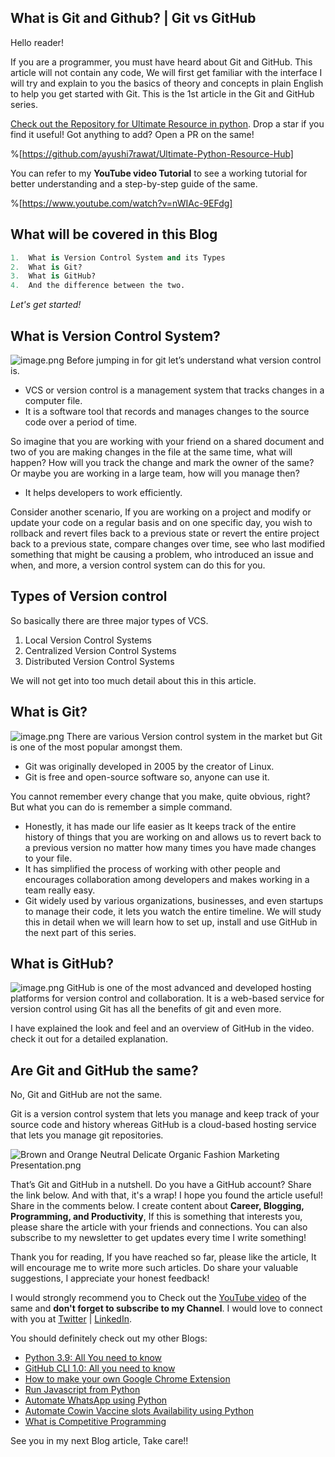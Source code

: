 ## What is Git and Github? | Git vs GitHub

Hello reader! 

If you are a programmer, you must have heard about Git and GitHub. This article will not contain any code, We will first get familiar with the interface I will try and explain to you the basics of theory and concepts in plain English to help you get started with Git. This is the 1st article in the Git and GitHub series.

[Check out the Repository for Ultimate Resource in python](https://github.com/ayushi7rawat/Ultimate-Python-Resource-Hub). Drop a star if you find it useful! Got anything to add? Open a PR on the same!

%[https://github.com/ayushi7rawat/Ultimate-Python-Resource-Hub]

You can refer to my **YouTube video Tutorial** to see a working tutorial for better understanding and a step-by-step guide of the same. 

%[https://www.youtube.com/watch?v=nWIAc-9EFdg]

## What will be covered in this Blog

```python
1.	What is Version Control System and its Types
2.	What is Git?
3.	What is GitHub?
4.	And the difference between the two.
```

*Let's get started!*

## What is Version Control System?

![image.png](https://cdn.hashnode.com/res/hashnode/image/upload/v1621695195611/fw0EMg5MC.png)
Before jumping in for git let’s understand what version control is.

- VCS or version control is a management system that tracks changes in a computer file. 
- It is a software tool that records and manages changes to the source code over a period of time. 

So imagine that you are working with your friend on a shared document and two of you are making changes in the file at the same time, what will happen? How will you track the change and mark the owner of the same? Or maybe you are working in a large team, how will you manage then? 

- It helps developers to work efficiently. 

Consider another scenario, If you are working on a project and modify or update your code on a regular basis and on one specific day, you wish to rollback and revert files back to a previous state or revert the entire project back to a previous state, compare changes over time, see who last modified something that might be causing a problem, who introduced an issue and when, and more, a version control system can do this for you. 

## Types of Version control

So basically there are three major types of VCS. 

1. Local Version Control Systems
2. Centralized Version Control Systems
3. Distributed Version Control Systems

We will not get into too much detail about this in this article. 

## What is Git?

![image.png](https://cdn.hashnode.com/res/hashnode/image/upload/v1621695218160/mjNxSKPe7.png)
There are various Version control system in the market but Git is one of the most popular amongst them. 

- Git was originally developed in 2005 by the creator of Linux.
- Git is free and open-source software so, anyone can use it.

You cannot remember every change that you make, quite obvious, right? But what you can do is remember a simple command. 

- Honestly, it has made our life easier as It keeps track of the entire history of things that you are working on and allows us to revert back to a previous version no matter how many times you have made changes to your file. 
- It has simplified the process of working with other people and encourages collaboration among developers and makes working in a team really easy. 
- Git widely used by various organizations, businesses, and even startups to manage their code, it lets you watch the entire timeline. We will study this in detail when we will learn how to set up, install and use GitHub in the next part of this series.

## What is GitHub?

![image.png](https://cdn.hashnode.com/res/hashnode/image/upload/v1621695234127/7hz0nlwSa.png)
GitHub is one of the most advanced and developed hosting platforms for version control and collaboration. It is a web-based service for version control using Git has all the benefits of git and even more.

I have explained the look and feel and an overview of GitHub in the video. check it out for a detailed explanation.

## Are Git and GitHub the same?

No, Git and GitHub are not the same. 

Git is a version control system that lets you manage and keep track of your source code and history whereas GitHub is a cloud-based hosting service that lets you manage git repositories.

![Brown and Orange Neutral Delicate Organic Fashion Marketing Presentation.png](https://cdn.hashnode.com/res/hashnode/image/upload/v1621695068928/kp1Qu_lTo.png)

That’s Git and GitHub in a nutshell. Do you have a GitHub account? Share the link below. And with that, it's a wrap!  I hope you found the article useful! Share in the comments below.
I create content about **Career, Blogging, Programming, and Productivity**, If this is something that interests you, please share the article with your friends and connections. You can also subscribe to my newsletter to get updates every time I write something!

Thank you for reading, If you have reached so far, please like the article, It will encourage me to write more such articles. Do share your valuable suggestions, I appreciate your honest feedback!

I would strongly recommend you to Check out the [YouTube video](https://www.youtube.com/watch?v=jAOkWehMF6E) of the same and **don't forget to subscribe to my Channel**. I would love to connect with you at [Twitter](https://twitter.com/ayushi7rawat) | [LinkedIn](https://www.linkedin.com/in/ayushi7rawat/).

You should definitely check out my other Blogs:

- [Python 3.9: All You need to know](https://ayushirawat.com/python-39-all-you-need-to-know)
- [GitHub CLI 1.0: All you need to know](https://ayushirawat.com/github-cli-10-all-you-need-to-know)
- [How to make your own Google Chrome Extension](https://ayushirawat.com/how-to-make-your-own-google-chrome-extension-1)
- [Run Javascript from Python](https://ayushirawat.com/run-javascript-from-python)
- [Automate WhatsApp using Python](https://ayushirawat.com/automate-whatsapp-using-python)
- [Automate Cowin Vaccine slots Availability using Python](https://ayushirawat.com/automate-cowin-vaccine-slots-availablity-using-python)
- [What is Competitive Programming](https://ayushirawat.com/what-is-competitive-programming-or-beginners-guide)

See you in my next Blog article, Take care!!



